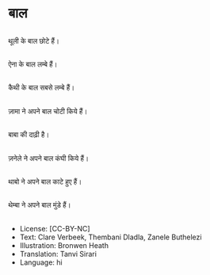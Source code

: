 # बाल

##
थूली के बाल छोटे हैं।

##
ऐना के बाल लम्बे हैं।

##
कैथी के बाल सबसे लम्बे हैं।

##
ज़ामा ने अपने बाल चोटी किये हैं।

##
बाबा की दाढ़ी है।

##
ज़नेले ने अपने बाल कंघी किये हैं।

##
थाबो ने अपने बाल काटे हुए हैं।

##
थेम्बा ने अपने बाल मुंडे हैं।

##
* License: [CC-BY-NC]
* Text: Clare Verbeek, Thembani Dladla, Zanele Buthelezi
* Illustration: Bronwen Heath
* Translation: Tanvi Sirari
* Language: hi
